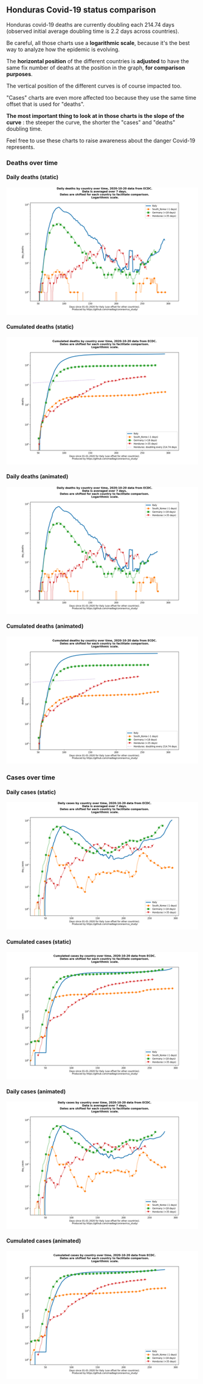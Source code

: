 ## Honduras Covid-19 status comparison 

Honduras covid-19 deaths are currently doubling each 214.74 days (observed initial average doubling time is 2.2 days across countries).



Be careful, all those charts use a **logarithmic scale**, because it's the best way to analyze how the epidemic is evolving.
 
The **horizontal position** of the different countries is **adjusted** to have the same fix number of deaths at the position in the graph, **for comparison purposes**.

The vertical position of the different curves is of course impacted too.

"Cases" charts are even more affected too because they use the same time offset that is used for "deaths".

**The most important thing to look at in those charts is the slope of the curve** : the steeper the curve, the shorter the "cases" and "deaths" doubling time.

Feel free to use these charts to raise awareness about the danger Covid-19 represents. 


 
### Deaths over time
 
#### Daily deaths (static)
![Honduras covid-19 daily deaths static chart](https://raw.githubusercontent.com/madlag/coronavirus_study/master/notebooks/graphs/2020-10-20/countries/Honduras/2020-10-20_Honduras_day_deaths.png "Honduras covid-19 day_deaths static chart")   
 
#### Cumulated deaths (static)
![Honduras covid-19 cumulated deaths static chart](https://raw.githubusercontent.com/madlag/coronavirus_study/master/notebooks/graphs/2020-10-20/countries/Honduras/2020-10-20_Honduras_deaths.png "Honduras covid-19 deaths static chart")   
 
#### Daily deaths (animated)
![Honduras covid-19 daily deaths animated chart](https://raw.githubusercontent.com/madlag/coronavirus_study/master/notebooks/graphs/2020-10-20/countries/Honduras/2020-10-20_Honduras_day_deaths.gif "Honduras covid-19 day_deaths animated chart")   
 
#### Cumulated deaths (animated)
![Honduras covid-19 cumulated deaths animated chart](https://raw.githubusercontent.com/madlag/coronavirus_study/master/notebooks/graphs/2020-10-20/countries/Honduras/2020-10-20_Honduras_deaths.gif "Honduras covid-19 deaths animated chart")   

 
### Cases over time
 
#### Daily cases (static)
![Honduras covid-19 daily cases static chart](https://raw.githubusercontent.com/madlag/coronavirus_study/master/notebooks/graphs/2020-10-20/countries/Honduras/2020-10-20_Honduras_day_cases.png "Honduras covid-19 day_cases static chart")   
 
#### Cumulated cases (static)
![Honduras covid-19 cumulated cases static chart](https://raw.githubusercontent.com/madlag/coronavirus_study/master/notebooks/graphs/2020-10-20/countries/Honduras/2020-10-20_Honduras_cases.png "Honduras covid-19 cases static chart")   
 
#### Daily cases (animated)
![Honduras covid-19 daily cases animated chart](https://raw.githubusercontent.com/madlag/coronavirus_study/master/notebooks/graphs/2020-10-20/countries/Honduras/2020-10-20_Honduras_day_cases.gif "Honduras covid-19 day_cases animated chart")   
 
#### Cumulated cases (animated)
![Honduras covid-19 cumulated cases animated chart](https://raw.githubusercontent.com/madlag/coronavirus_study/master/notebooks/graphs/2020-10-20/countries/Honduras/2020-10-20_Honduras_cases.gif "Honduras covid-19 cases animated chart")   

